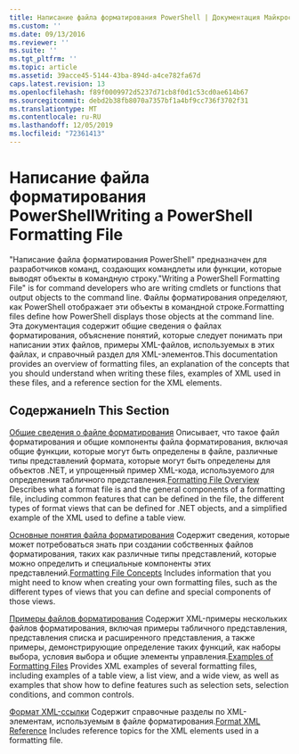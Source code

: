 ```yaml
---
title: Написание файла форматирования PowerShell | Документация Майкрософт
ms.custom: ''
ms.date: 09/13/2016
ms.reviewer: ''
ms.suite: ''
ms.tgt_pltfrm: ''
ms.topic: article
ms.assetid: 39acce45-5144-43ba-894d-a4ce782fa67d
caps.latest.revision: 13
ms.openlocfilehash: f89f0009972d5237d71cb8f0d1c53cd0ae614b67
ms.sourcegitcommit: debd2b38fb8070a7357bf1a4bf9cc736f3702f31
ms.translationtype: MT
ms.contentlocale: ru-RU
ms.lasthandoff: 12/05/2019
ms.locfileid: "72361413"
---
```

# <a name="writing-a-powershell-formatting-file"></a><span data-ttu-id="62a46-102">Написание файла форматирования PowerShell</span><span class="sxs-lookup"><span data-stu-id="62a46-102">Writing a PowerShell Formatting File</span></span>

<span data-ttu-id="62a46-103">"Написание файла форматирования PowerShell" предназначен для разработчиков команд, создающих командлеты или функции, которые выводят объекты в командную строку.</span><span class="sxs-lookup"><span data-stu-id="62a46-103">"Writing a PowerShell Formatting File" is for command developers who are writing cmdlets or functions that output objects to the command line.</span></span> <span data-ttu-id="62a46-104">Файлы форматирования определяют, как PowerShell отображает эти объекты в командной строке.</span><span class="sxs-lookup"><span data-stu-id="62a46-104">Formatting files define how PowerShell displays those objects at the command line.</span></span> <span data-ttu-id="62a46-105">Эта документация содержит общие сведения о файлах форматирования, объяснение понятий, которые следует понимать при написании этих файлов, примеры XML-файлов, используемых в этих файлах, и справочный раздел для XML-элементов.</span><span class="sxs-lookup"><span data-stu-id="62a46-105">This documentation provides an overview of formatting files, an explanation of the concepts that you should understand when writing these files, examples of XML used in these files, and a reference section for the XML elements.</span></span>

## <a name="in-this-section"></a><span data-ttu-id="62a46-106">Содержание</span><span class="sxs-lookup"><span data-stu-id="62a46-106">In This Section</span></span>

<span data-ttu-id="62a46-107">[Общие сведения о файле форматирования](./formatting-file-overview.md) Описывает, что такое файл форматирования и общие компоненты файла форматирования, включая общие функции, которые могут быть определены в файле, различные типы представлений формата, которые могут быть определены для объектов .NET, и упрощенный пример XML-кода, используемого для определения табличного представления.</span><span class="sxs-lookup"><span data-stu-id="62a46-107">[Formatting File Overview](./formatting-file-overview.md) Describes what a format file is and the general components of a formatting file, including common features that can be defined in the file, the different types of format views that can be defined for .NET objects, and a simplified example of the XML used to define a table view.</span></span>

<span data-ttu-id="62a46-108">[Основные понятия файла форматирования](./formatting-file-concepts.md) Содержит сведения, которые может потребоваться знать при создании собственных файлов форматирования, таких как различные типы представлений, которые можно определить и специальные компоненты этих представлений.</span><span class="sxs-lookup"><span data-stu-id="62a46-108">[Formatting File Concepts](./formatting-file-concepts.md) Includes information that you might need to know when creating your own formatting files, such as the different types of views that you can define and special components of those views.</span></span>

<span data-ttu-id="62a46-109">[Примеры файлов форматирования](./examples-of-formatting-files.md) Содержит XML-примеры нескольких файлов форматирования, включая примеры табличного представления, представления списка и расширенного представления, а также примеры, демонстрирующие определение таких функций, как наборы выбора, условия выбора и общие элементы управления.</span><span class="sxs-lookup"><span data-stu-id="62a46-109">[Examples of Formatting Files](./examples-of-formatting-files.md) Provides XML examples of several formatting files, including examples of a table view, a list view, and a wide view, as well as examples that show how to define features such as selection sets, selection conditions, and common controls.</span></span>

<span data-ttu-id="62a46-110">[Формат XML-ссылки](./format-schema-xml-reference.md) Содержит справочные разделы по XML-элементам, используемым в файле форматирования.</span><span class="sxs-lookup"><span data-stu-id="62a46-110">[Format XML Reference](./format-schema-xml-reference.md) Includes reference topics for the XML elements used in a formatting file.</span></span>
